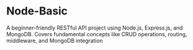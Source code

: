 # Node-Basic
A beginner-friendly RESTful API project using Node.js, Express.js, and MongoDB. Covers fundamental concepts like CRUD operations, routing, middleware, and MongoDB integration
